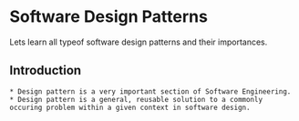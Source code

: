 # Software Design Patterns
Lets learn all typeof software design patterns and their importances.

## Introduction
	* Design pattern is a very important section of Software Engineering.
	* Design pattern is a general, reusable solution to a commonly occuring problem within a given context in software design.
